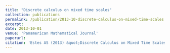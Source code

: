```yaml
---
title: "Discrete calculus on mixed time scales"
collection: publications
permalink: /publication/2013-10-discrete-calculus-on-mixed-time-scales
excerpt:
date: 2013-10-01
venue: 'Panamerican Mathematical Journal'
paperurl: 
citation: 'Estes AS (2013) &quot;Discrete Calculus on Mixed Time Scales.&quot; <i>Panamerican Mathematical Journal</i>. 23(4):23-46.'
---
```


